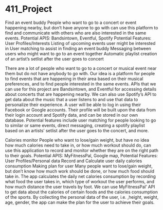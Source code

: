 # 411_Project
Find an event buddy
People who want to go to a concert or event happening nearby, but don’t have anyone to go with can use this platform to find and communicate with others who are also interested in the same events.
Potential APIS: Bandsintown, Eventful, Spotify
Potential Features:
User Profiles/Interests
Listing of upcoming events user might be interested in
User matching to assist in finding an event buddy
Messaging between users who might want to go to an event together
Automatic playlist creation of an artist’s setlist after the user goes to concert

There are a lot of people who want to go to a concert or musical event near them but do not have anybody to go with. Our idea is a platform for people to find events that are happening in their area based on their musical preferences, and to find people interested in the same events. APIs that we can use for this project are Bandsintown, and Eventful for accessing details about concerts that are happening nearby. We can also use Spotify’s API to get data about the music that a user listens to and use that data to personalize their experience. A user will be able to log in using their Facebook or Google accounts. Their profile will be built upon the data from their login account and Spotify data, and can be stored in our own database. Potential features include user matching for people looking to go to similar or same events, direct messaging, creating a spotify playlist based on an artists’ setlist after the user goes to the concert, and more. 



Calories monitor
People who want to lose/gain weight, but have no idea how much calories need to take in, or how much workout should do, can use this application to record and monitor whether they are on the right path to their goals.
Potential APIS: MyFitnessPal, Google map,
Potential Features:
User Profiles/Personal data
Record and Calculate user daily calories consumption
Making plan for user
Many people want to lose/gain weight, but don’t know how much work should be done, or how much food should take in. The app calculates the daily net calories consumption by recording what food the user takes in, which type of workout the user performs, and how much distance the user travels by foot.  We can use MyFitnessPal’ API to get data about the calories of certain foods and the calories consumption of the sports. By collecting the personal data of the user, i.e. ,height, weight, age, gender, the app can make the plan for the user to achieve their goals. 


